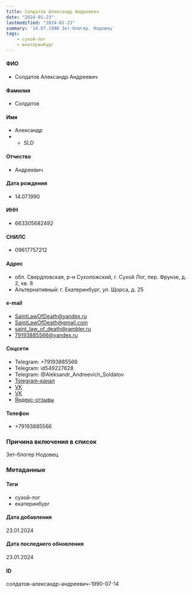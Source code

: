 ```yaml
---
title: Солдатов Александр Андреевич
date: "2024-01-23"
lastmodified: "2024-01-23"
summary: '14.07.1990 Зет-блогер. Нодовец'
tags: 
    - сухой-лог
    - екатеринбург
---
```

<!--# pp2-->
<!--## Фигурант-->
<!--### Личные данные-->
#### ФИО
- Солдатов Александр Андреевич
#### Фамилия
- Солдатов
#### Имя
- Александр
- - SLD
#### Отчество
- Андреевич
#### Дата рождения
- 14.07.1990
#### ИНН
- 663305682492
#### СНИЛС
- 09617757212
#### Адрес
- обл. Свердловская, р-н Сухоложский, г. Сухой Лог, пер. Фрунзе, д. 2, кв. 8
- Альтернативный: г. Екатеринбург, ул. Щорса, д. 25
#### e-mail
- SaintLawOfDeath@yandex.ru
- SaintLawOfDeath@gmail.com
- saint_law_of_death@rambler.ru
- 79193885566@yandex.ru
#### Соцсети
- Telegram: +79193885566
- Telegram: id549227628
- Telegram: @Aleksandr_Andreevich_Soldatov
- [Telegram-канал](https://t.me/ekaterinburg_ural_ekb)
- [VK](https://vk.com/id117456419)
- [VK](https://vk.com/id13703594)
- [Яндекс-отзывы](https://reviews.yandex.ru/user/khrdmxdt99bp9655fgcfv1gtwr?main_tab=org)
#### Телефон
- +79193885566
### Причина включения в список
Зет-блогер
Нодовец
### Метаданные
#### Теги
- сухой-лог
- екатеринбург
#### Дата добавления
23.01.2024
#### Дата последнего обновления
23.01.2024
#### ID
солдатов-александр-андреевич-1990-07-14
<!--## END;-->
